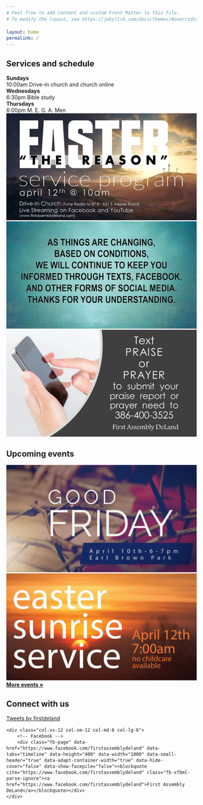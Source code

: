 ```yaml
---
# Feel free to add content and custom Front Matter to this file.
# To modify the layout, see https://jekyllrb.com/docs/themes/#overriding-theme-defaults

layout: home
permalink: /
---
```


<div class="component-live"></div>

## Services and schedule

<div class="schedule row">
    <div class="col-xs-12 col-sm-12 col-md-2 col-lg-2 end-lg end-md">
        <strong>Sundays</strong>
    </div>
    <div class="col-xs-12 col-sm-12 col-md-10 col-lg-10">
        <time>10:00am</time> Drive-in church and church online
    </div>
    <div class="col-xs-12 col-sm-12 col-md-2 col-lg-2 end-lg end-md">
        <strong>Wednesdays</strong>
    </div>
    <div class="col-xs-12 col-sm-12 col-md-10 col-lg-10">
        <time>6:30pm</time> Bible study
    </div>
    <div class="col-xs-12 col-sm-12 col-md-2 col-lg-2 end-lg end-md">
        <strong>Thursdays</strong>
    </div>
    <div class="col-xs-12 col-sm-12 col-md-10 col-lg-10">
        <time>6:00pm</time> M. E. G. A. Men
    </div>
</div>

<div class="row">
    <div class="col-xs-12 col-sm-12 col-md-4 col-lg-4">
        <a href="/assets/promo1.jpg"><img class="image-responsive" src="/assets/promo1.jpg" /></a>
    </div>
    <div class="col-xs-12 col-sm-12 col-md-4 col-lg-4">
        <a href="/assets/promo2.jpg"><img class="image-responsive" src="/assets/promo2.jpg" /></a>
    </div>
    <div class="col-xs-12 col-sm-12 col-md-4 col-lg-4">
        <a href="/assets/promo3.jpg"><img class="image-responsive" src="/assets/promo3.jpg" /></a>
    </div>
</div>

## Upcoming events

<div class="row">
    <div class="col-xs-12 col-sm-12 col-md-6 col-lg-6">
        <img class="image-responsive" src="/assets/Good-Friday20-scaled.jpg" />
    </div>
    <div class="col-xs-12 col-sm-12 col-md-6 col-lg-6">
        <img class="image-responsive" src="/assets/sunrise-service20.jpg" />
    </div>
</div>
<div class="end-xs end-sm end-md end-lg"><a href="/events"><strong>More events &raquo;</strong></a></div>

## Connect with us

<div class="row">
    <div class="col-xs-12 col-sm-12 col-md-6 col-lg-6">
        <!-- Twitter -->
        <a class="twitter-timeline" data-height="400" href="https://twitter.com/firstdeland?ref_src=twsrc%5Etfw">Tweets by firstdeland</a> <script async src="https://platform.twitter.com/widgets.js" charset="utf-8"></script>
    </div>

    <div class="col-xs-12 col-sm-12 col-md-6 col-lg-6">
        <!-- Facebook -->
        <div class="fb-page" data-href="https://www.facebook.com/firstassemblydeland" data-tabs="timeline" data-height="400" data-width="1000" data-small-header="true" data-adapt-container-width="true" data-hide-cover="false" data-show-facepile="false"><blockquote cite="https://www.facebook.com/firstassemblydeland" class="fb-xfbml-parse-ignore"><a href="https://www.facebook.com/firstassemblydeland">First Assembly DeLand</a></blockquote></div>
    </div>
</div>
